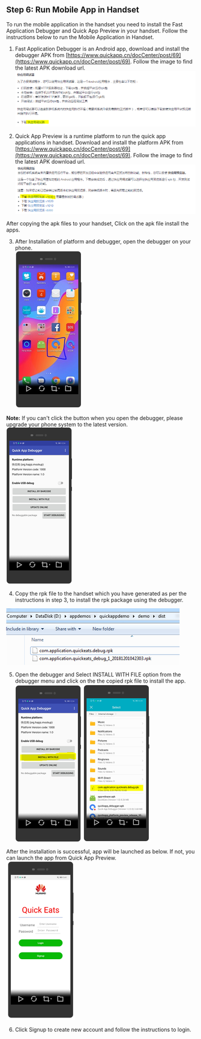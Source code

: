 ## Step 6:  Run Mobile App in Handset

To run the mobile application in the handset you need to install the Fast Application Debugger and Quick App Preview in your handset. Follow the instructions below to run the Mobile Application in Handset.

1.  Fast Application Debugger is an Android app, download and install the debugger APK from [https://www.quickapp.cn/docCenter/post/69](https://www.quickapp.cn/docCenter/post/69). Follow the image to find the latest APK download url.
![s7a](./imgs/s7a.png)

2.	Quick App Preview is a runtime platform to run the quick app applications in handset. Download and install the platform APK from [https://www.quickapp.cn/docCenter/post/69](https://www.quickapp.cn/docCenter/post/69). Follow the image to find the latest APK download url.  
![s7b](./imgs/s7b.png)

   After copying the apk files to your handset, Click on the apk file install the apps.
   
3.	After Installation of platform and debugger, open the debugger on your phone.  
![s7c](./imgs/s7c.jpg)

   **Note:** If you can't click the button when you open the debugger, please upgrade your phone system to the latest version.  
![s7d](./imgs/s7d.png)
   
4.	Copy the rpk file to the handset which you have generated as per the instructions in step 3, to install the rpk package using the debugger.

![s7e](./imgs/s7e.png)

5.	Open the debugger and Select INSTALL WITH FILE  option from the debugger menu and click on the the copied rpk file to install the app.  
![s7f](./imgs/s7f.png)
![s7g](./imgs/s7g.png)

   After the installation is successful, app will be launched as below. If not, you can launch the app from Quick App Preview.  
![s7h](./imgs/s7h.png)  

6.	Click Signup to create new account and follow the instructions to login.
